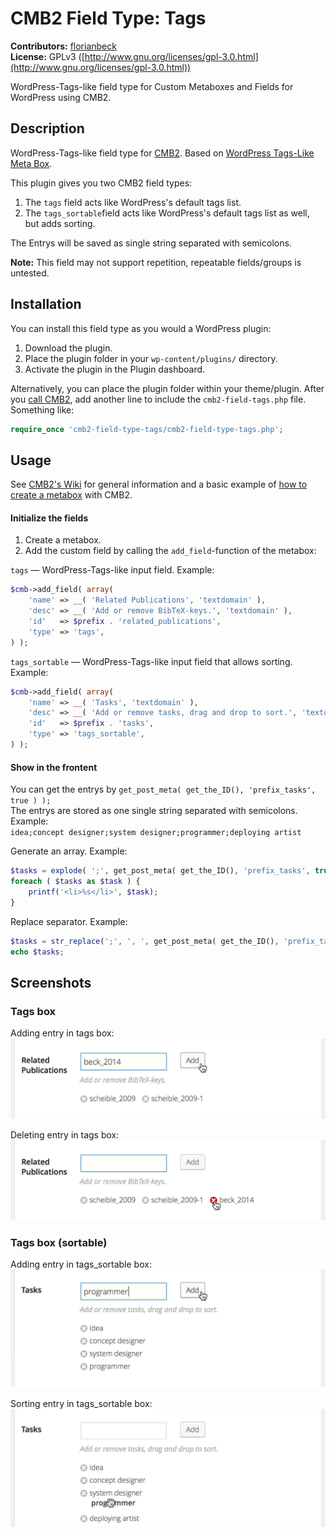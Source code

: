 # CMB2 Field Type: Tags

**Contributors:**      [florianbeck](https://github.com/florianbeck)  
**License:** GPLv3 ([http://www.gnu.org/licenses/gpl-3.0.html](http://www.gnu.org/licenses/gpl-3.0.html))

WordPress-Tags-like field type for Custom Metaboxes and Fields for WordPress using CMB2.  

## Description
WordPress-Tags-like field type for [CMB2](https://github.com/WebDevStudios/CMB2). Based on [WordPress Tags-Like Meta Box](https://github.com/WebDevStudios/WordPress-tags-like-meta-box).

This plugin gives you two CMB2 field types:

1. The ```tags``` field acts like WordPress's default tags list.
2. The ```tags_sortable```field acts like WordPress's default tags list as well, but adds sorting.

The Entrys will be saved as single string separated with semicolons.

**Note:** This field may not support repetition, repeatable fields/groups is untested.

## Installation
You can install this field type as you would a WordPress plugin: 

1. Download the plugin.
2. Place the plugin folder in your ```wp-content/plugins/``` directory.
3. Activate the plugin in the Plugin dashboard.

Alternatively, you can place the plugin folder within your theme/plugin. After you [call CMB2](https://github.com/WebDevStudios/CMB2/wiki/Basic-Usage#getting-started), add another line to include the ```cmb2-field-tags.php``` file. Something like:

```php
require_once 'cmb2-field-type-tags/cmb2-field-type-tags.php';
```

## Usage

See [CMB2's Wiki](https://github.com/WebDevStudios/CMB2/wiki) for general information and a basic example of [how to create a metabox](https://github.com/WebDevStudios/CMB2/wiki/Basic-Usage#create-a-metabox) with CMB2.

#### Initialize the fields

1. Create a metabox.
2. Add the custom field by calling the `add_field`-function of the metabox:

```tags``` — WordPress-Tags-like input field. Example:

```php
$cmb->add_field( array(
	'name' => __( 'Related Publications', 'textdomain' ),
	'desc' => __( 'Add or remove BibTeX-keys.', 'textdomain' ),
	'id'   => $prefix . 'related_publications',
	'type' => 'tags',
) );
```

```tags_sortable``` — WordPress-Tags-like input field that allows sorting. Example:

```php
$cmb->add_field( array(
	'name' => __( 'Tasks', 'textdomain' ),
	'desc' => __( 'Add or remove tasks, drag and drop to sort.', 'textdomain' ),
	'id'   => $prefix . 'tasks',
	'type' => 'tags_sortable',
) );
```
 
#### Show in the frontent

You can get the entrys by `get_post_meta( get_the_ID(), 'prefix_tasks', true ) );`  
The entrys are stored as one single string separated with semicolons. Example:  
`idea;concept designer;system designer;programmer;deploying artist`


Generate an array. Example:
```php
$tasks = explode( ';', get_post_meta( get_the_ID(), 'prefix_tasks', true ) );
foreach ( $tasks as $task ) {
    printf('<li>%s</li>', $task);
}
```

Replace separator. Example:
```php
$tasks = str_replace(';', ', ', get_post_meta( get_the_ID(), 'prefix_tasks', true ) );
echo $tasks;
```
 
## Screenshots

### Tags box

Adding entry in tags box:
![Adding entry in tags box](screenshot-1.jpg)

Deleting entry in tags box:
![Deleting entry in tags box](screenshot-2.jpg)

### Tags box (sortable)

Adding entry in tags_sortable box:
![Adding entry in tags_sortable box](screenshot-3.jpg)

Sorting entry in tags_sortable box:
![Deleting entry in tags_sortablebox](screenshot-4.jpg)
